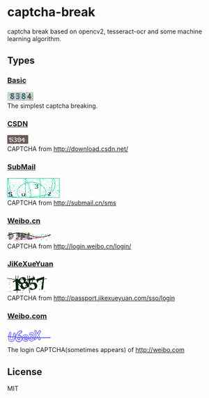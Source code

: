 # captcha-break
captcha break based on opencv2, tesseract-ocr and some machine learning algorithm.
## Types
### [Basic](./basic)
![](./basic/basic.jpg)  
The simplest captcha breaking.

### [CSDN](./csdn)
![](./csdn/csdn.png)  
CAPTCHA from http://download.csdn.net/

### [SubMail](./submail)
![](./submail/submail.png)   
CAPTCHA from http://submail.cn/sms

### [Weibo.cn](./weibo.cn)
![](./weibo.cn/weibo.cn.png)  
CAPTCHA from http://login.weibo.cn/login/

### [JiKeXueYuan](./jikexueyuan)
![](./jikexueyuan/jikexueyuan.png)   
CAPTCHA from http://passport.jikexueyuan.com/sso/login

### [Weibo.com](./weibo.com)
![](./weibo.com/weibo.com.png)  
The login CAPTCHA(sometimes appears) of http://weibo.com

## License
MIT
